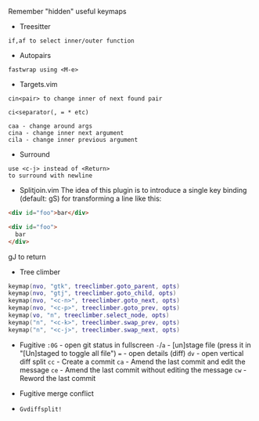 Remember "hidden" useful keymaps

- Treesitter
```
if,af to select inner/outer function
```

- Autopairs
```
fastwrap using <M-e>
```

- Targets.vim
```
cin<pair> to change inner of next found pair

ci<separator(, = * etc)

caa - change around args
cina - change inner next argument
cila - change inner previous argument
```

- Surround
```
use <c-j> instead of <Return>
to surround with newline
```

- Splitjoin.vim
The idea of this plugin is to introduce a single key binding (default: gS) for transforming a line like this:
```html
<div id="foo">bar</div>
```

```html
<div id="foo">
  bar
</div>
```
gJ to return

- Tree climber
```lua
keymap(nvo, "gtk", treeclimber.goto_parent, opts)
keymap(nvo, "gtj", treeclimber.goto_child, opts)
keymap(nvo, "<c-n>", treeclimber.goto_next, opts)
keymap(nvo, "<c-p>", treeclimber.goto_prev, opts)
keymap(vo, "n", treeclimber.select_node, opts)
keymap("n", "<c-k>", treeclimber.swap_prev, opts)
keymap("n", "<c-j>", treeclimber.swap_next, opts)
```

- Fugitive
`:0G` - open git status in fullscreen
`-`/`a` - [un]stage file (press it in "[Un]staged to toggle all file")
`=` - open details (diff)
`dv` - open vertical diff split
`cc` - Create a commit
`ca` - Amend the last commit and edit the message
`ce` - Amend the last commit without editing the message
`cw` - Reword the last commit

- Fugitive merge conflict
- `Gvdiffsplit!`

